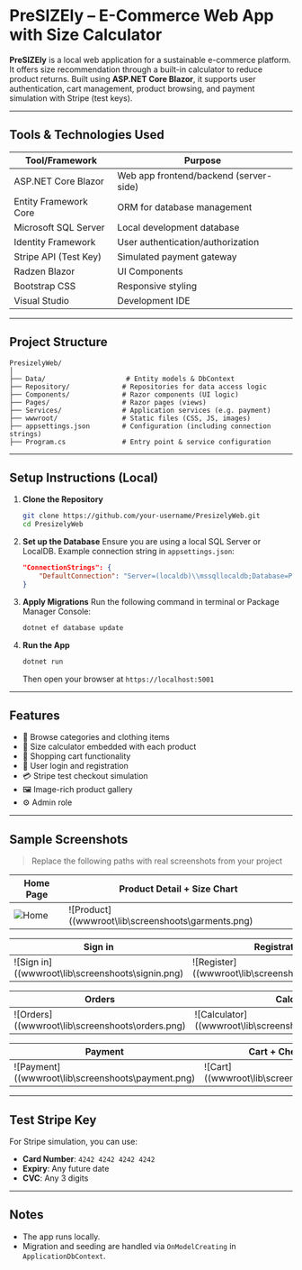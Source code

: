 # PreSIZEly – E-Commerce Web App with Size Calculator

**PreSIZEly** is a local web application for a sustainable e-commerce platform. It offers size recommendation through a built-in calculator to reduce product returns. Built using **ASP.NET Core Blazor**, it supports user authentication, cart management, product browsing, and payment simulation with Stripe (test keys).

---

## Tools & Technologies Used

| Tool/Framework       | Purpose                                 |
|----------------------|------------------------------------------|
| ASP.NET Core Blazor  | Web app frontend/backend (server-side)   |
| Entity Framework Core| ORM for database management              |
| Microsoft SQL Server | Local development database               |
| Identity Framework   | User authentication/authorization        |
| Stripe API (Test Key)| Simulated payment gateway                |
| Radzen Blazor        | UI Components                            |
| Bootstrap CSS        | Responsive styling                       |
| Visual Studio        | Development IDE                          |

---

## Project Structure

```
PresizelyWeb/
│
├── Data/                    # Entity models & DbContext
├── Repository/             # Repositories for data access logic
├── Components/             # Razor components (UI logic)
├── Pages/                  # Razor pages (views)
├── Services/               # Application services (e.g. payment)
├── wwwroot/                # Static files (CSS, JS, images)
├── appsettings.json        # Configuration (including connection strings)
├── Program.cs              # Entry point & service configuration
```

---

## Setup Instructions (Local)

1. **Clone the Repository**
   ```bash
   git clone https://github.com/your-username/PresizelyWeb.git
   cd PresizelyWeb
   ```

2. **Set up the Database**
   Ensure you are using a local SQL Server or LocalDB. Example connection string in `appsettings.json`:
   ```json
   "ConnectionStrings": {
       "DefaultConnection": "Server=(localdb)\\mssqllocaldb;Database=PresizelyWeb;Trusted_Connection=True;"
   }
   ```

3. **Apply Migrations**
   Run the following command in terminal or Package Manager Console:
   ```bash
   dotnet ef database update
   ```

4. **Run the App**
   ```bash
   dotnet run
   ```
   Then open your browser at `https://localhost:5001`

---

## Features

- 👕 Browse categories and clothing items
- 📏 Size calculator embedded with each product
- 🛒 Shopping cart functionality
- 🔐 User login and registration
- 💳 Stripe test checkout simulation
- 🖼 Image-rich product gallery
- ⚙️ Admin role 

---

## Sample Screenshots

> Replace the following paths with real screenshots from your project

| Home Page                                      | Product Detail + Size Chart                        |
|------------------------------------------------|----------------------------------------------------|
| ![Home](wwwroot\lib\screenshoots\homepage.png)| ![Product]((wwwroot\lib\screenshoots\garments.png)  |

| Sign in                                        | Registration                                       |
|----------------------------------|------------------------------------------------------------------|
| ![Sign in]((wwwroot\lib\screenshoots\signin.png)| ![Register]((wwwroot\lib\screenshoots\register.png)|

| Orders                                         | Calculator                                         |
|----------------------------------|------------------------------------------------------------------|
| ![Orders]((wwwroot\lib\screenshoots\orders.png)| ![Calculator]((wwwroot\lib\screenshoots\size_calculator.png)|

| Payment                                         | Cart + Checkout                                   |
|----------------------------------|------------------------------------------------------------------|
| ![Payment]((wwwroot\lib\screenshoots\payment.png)|![Cart]((wwwroot\lib\screenshoots\cart.png)       |

---

## Test Stripe Key

For Stripe simulation, you can use:
- **Card Number**: `4242 4242 4242 4242`
- **Expiry**: Any future date
- **CVC**: Any 3 digits


---

## Notes

- The app runs locally.
- Migration and seeding are handled via `OnModelCreating` in `ApplicationDbContext`.